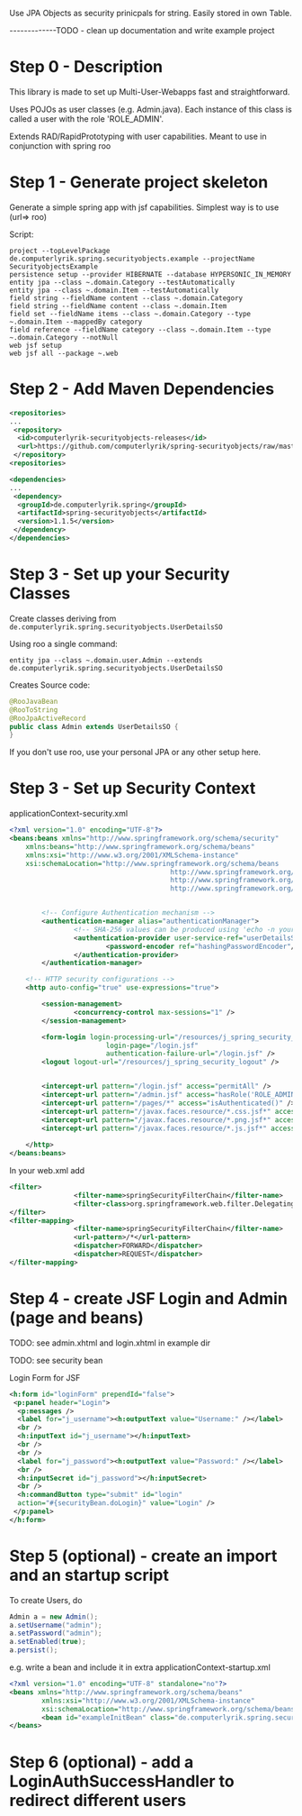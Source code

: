 Use JPA Objects as security prinicpals for string. Easily stored in own Table.


-------------TODO - clean up documentation and write example project

# Step 0 - Description
This library is made to set up Multi-User-Webapps fast and straightforward.

Uses POJOs as user classes (e.g. Admin.java). Each instance of this class is called a user with the role 'ROLE_ADMIN'.

Extends RAD/RapidPrototyping with user capabilities. Meant to use in conjunction with spring roo

# Step 1 - Generate project skeleton
Generate a simple spring app with jsf capabilities.
Simplest way is to use (url=> roo)

Script:
```
project --topLevelPackage de.computerlyrik.spring.securityobjects.example --projectName SecurityobjectsExample
persistence setup --provider HIBERNATE --database HYPERSONIC_IN_MEMORY
entity jpa --class ~.domain.Category --testAutomatically
entity jpa --class ~.domain.Item --testAutomatically
field string --fieldName content --class ~.domain.Category
field string --fieldName content --class ~.domain.Item
field set --fieldName items --class ~.domain.Category --type ~.domain.Item --mappedBy category
field reference --fieldName category --class ~.domain.Item --type ~.domain.Category --notNull
web jsf setup
web jsf all --package ~.web
```

# Step 2 - Add Maven Dependencies
```xml
<repositories>
...
 <repository>
  <id>computerlyrik-securityobjects-releases</id>
  <url>https://github.com/computerlyrik/spring-securityobjects/raw/master/repo/releases</url>
 </repository>
<repositories>
```
```xml
<dependencies>
...
 <dependency>
  <groupId>de.computerlyrik.spring</groupId>
  <artifactId>spring-securityobjects</artifactId>
  <version>1.1.5</version>
 </dependency>
</dependencies>
```

# Step 3 - Set up your Security Classes
Create classes deriving from ```de.computerlyrik.spring.securityobjects.UserDetailsSO```

Using roo a single command:
```
entity jpa --class ~.domain.user.Admin --extends de.computerlyrik.spring.securityobjects.UserDetailsSO
```

Creates Source code:

```java
@RooJavaBean
@RooToString
@RooJpaActiveRecord
public class Admin extends UserDetailsSO {
}
```

If you don't use roo, use your personal JPA or any other setup here.

# Step 3 - Set up Security Context
applicationContext-security.xml
```xml
<?xml version="1.0" encoding="UTF-8"?>
<beans:beans xmlns="http://www.springframework.org/schema/security"
    xmlns:beans="http://www.springframework.org/schema/beans" 
    xmlns:xsi="http://www.w3.org/2001/XMLSchema-instance"
    xsi:schemaLocation="http://www.springframework.org/schema/beans
                                        http://www.springframework.org/schema/beans/spring-beans-3.1.xsd
                                        http://www.springframework.org/schema/security
                                        http://www.springframework.org/schema/security/spring-security-3.1.xsd">


        <!-- Configure Authentication mechanism -->
        <authentication-manager alias="authenticationManager">
                <!-- SHA-256 values can be produced using 'echo -n your_desired_password | sha256sum' (using normal *nix environments) -->
                <authentication-provider user-service-ref="userDetailsService">
                        <password-encoder ref="hashingPasswordEncoder"/>
                </authentication-provider>
        </authentication-manager>

    <!-- HTTP security configurations -->
    <http auto-config="true" use-expressions="true">

        <session-management>
                <concurrency-control max-sessions="1" />
        </session-management>

        <form-login login-processing-url="/resources/j_spring_security_check"
                        login-page="/login.jsf" 
                        authentication-failure-url="/login.jsf" />
        <logout logout-url="/resources/j_spring_security_logout" />


        <intercept-url pattern="/login.jsf" access="permitAll" />
        <intercept-url pattern="/admin.jsf" access="hasRole('ROLE_ADMIN')" />
        <intercept-url pattern="/pages/*" access="isAuthenticated()" />
        <intercept-url pattern="/javax.faces.resource/*.css.jsf*" access="permitAll" />
        <intercept-url pattern="/javax.faces.resource/*.png.jsf*" access="permitAll" />
        <intercept-url pattern="/javax.faces.resource/*.js.jsf*" access="permitAll" />
  
    </http> 
</beans:beans>
```

In your web.xml add
```xml
<filter>
                <filter-name>springSecurityFilterChain</filter-name>
                <filter-class>org.springframework.web.filter.DelegatingFilterProxy</filter-class>
</filter>
<filter-mapping>
                <filter-name>springSecurityFilterChain</filter-name>
                <url-pattern>/*</url-pattern>
                <dispatcher>FORWARD</dispatcher>
                <dispatcher>REQUEST</dispatcher>
</filter-mapping>
```
# Step 4 - create JSF Login and Admin (page and beans)
TODO: see admin.xhtml and login.xhtml in example dir

TODO: see security bean 

Login Form for JSF
```xml
<h:form id="loginForm" prependId="false">
 <p:panel header="Login">
  <p:messages />
  <label for="j_username"><h:outputText value="Username:" /></label>
  <br />
  <h:inputText id="j_username"></h:inputText>
  <br />
  <br />
  <label for="j_password"><h:outputText value="Password:" /></label>
  <br />
  <h:inputSecret id="j_password"></h:inputSecret>
  <br />
  <h:commandButton type="submit" id="login"
  action="#{securityBean.doLogin}" value="Login" />
 </p:panel>
</h:form>
```

# Step 5 (optional) - create an import and an startup script
To create Users, do
```java
Admin a = new Admin();
a.setUsername("admin");
a.setPassword("admin");
a.setEnabled(true);
a.persist();
```

e.g. write a bean and include it in extra applicationContext-startup.xml

```xml
<?xml version="1.0" encoding="UTF-8" standalone="no"?>
<beans xmlns="http://www.springframework.org/schema/beans"
        xmlns:xsi="http://www.w3.org/2001/XMLSchema-instance"
        xsi:schemaLocation="http://www.springframework.org/schema/beans http://www.springframework.org/schema/beans/spring-beans-3.1.xsd">
        <bean id="exampleInitBean" class="de.computerlyrik.spring.securityobjects.example.Import"/>
</beans>
```

# Step 6 (optional) - add a LoginAuthSuccessHandler to redirect different users


